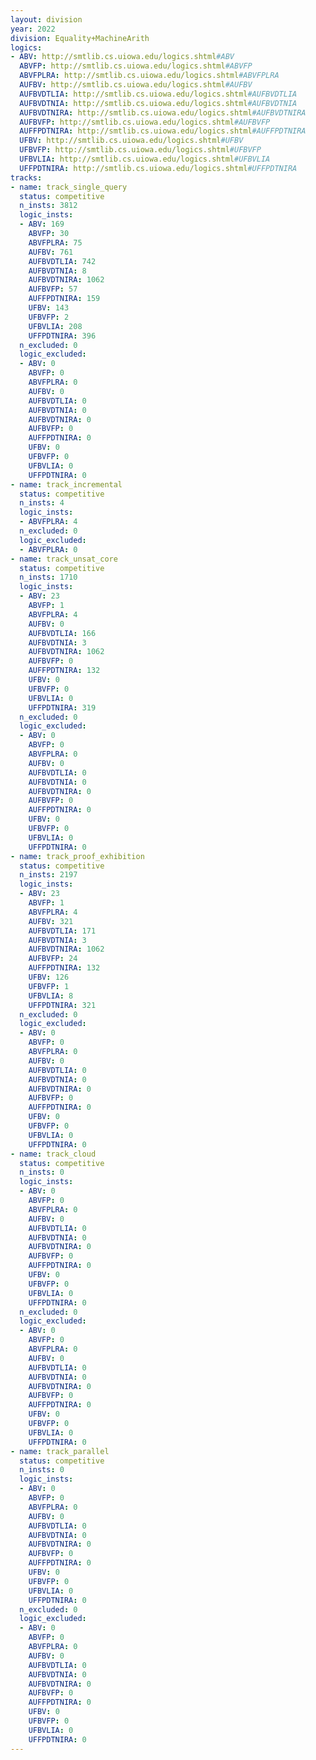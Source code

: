 ```yaml
---
layout: division
year: 2022
division: Equality+MachineArith
logics: 
- ABV: http://smtlib.cs.uiowa.edu/logics.shtml#ABV
  ABVFP: http://smtlib.cs.uiowa.edu/logics.shtml#ABVFP
  ABVFPLRA: http://smtlib.cs.uiowa.edu/logics.shtml#ABVFPLRA
  AUFBV: http://smtlib.cs.uiowa.edu/logics.shtml#AUFBV
  AUFBVDTLIA: http://smtlib.cs.uiowa.edu/logics.shtml#AUFBVDTLIA
  AUFBVDTNIA: http://smtlib.cs.uiowa.edu/logics.shtml#AUFBVDTNIA
  AUFBVDTNIRA: http://smtlib.cs.uiowa.edu/logics.shtml#AUFBVDTNIRA
  AUFBVFP: http://smtlib.cs.uiowa.edu/logics.shtml#AUFBVFP
  AUFFPDTNIRA: http://smtlib.cs.uiowa.edu/logics.shtml#AUFFPDTNIRA
  UFBV: http://smtlib.cs.uiowa.edu/logics.shtml#UFBV
  UFBVFP: http://smtlib.cs.uiowa.edu/logics.shtml#UFBVFP
  UFBVLIA: http://smtlib.cs.uiowa.edu/logics.shtml#UFBVLIA
  UFFPDTNIRA: http://smtlib.cs.uiowa.edu/logics.shtml#UFFPDTNIRA
tracks:
- name: track_single_query
  status: competitive
  n_insts: 3812
  logic_insts:
  - ABV: 169
    ABVFP: 30
    ABVFPLRA: 75
    AUFBV: 761
    AUFBVDTLIA: 742
    AUFBVDTNIA: 8
    AUFBVDTNIRA: 1062
    AUFBVFP: 57
    AUFFPDTNIRA: 159
    UFBV: 143
    UFBVFP: 2
    UFBVLIA: 208
    UFFPDTNIRA: 396
  n_excluded: 0
  logic_excluded:
  - ABV: 0
    ABVFP: 0
    ABVFPLRA: 0
    AUFBV: 0
    AUFBVDTLIA: 0
    AUFBVDTNIA: 0
    AUFBVDTNIRA: 0
    AUFBVFP: 0
    AUFFPDTNIRA: 0
    UFBV: 0
    UFBVFP: 0
    UFBVLIA: 0
    UFFPDTNIRA: 0
- name: track_incremental
  status: competitive
  n_insts: 4
  logic_insts:
  - ABVFPLRA: 4
  n_excluded: 0
  logic_excluded:
  - ABVFPLRA: 0
- name: track_unsat_core
  status: competitive
  n_insts: 1710
  logic_insts:
  - ABV: 23
    ABVFP: 1
    ABVFPLRA: 4
    AUFBV: 0
    AUFBVDTLIA: 166
    AUFBVDTNIA: 3
    AUFBVDTNIRA: 1062
    AUFBVFP: 0
    AUFFPDTNIRA: 132
    UFBV: 0
    UFBVFP: 0
    UFBVLIA: 0
    UFFPDTNIRA: 319
  n_excluded: 0
  logic_excluded:
  - ABV: 0
    ABVFP: 0
    ABVFPLRA: 0
    AUFBV: 0
    AUFBVDTLIA: 0
    AUFBVDTNIA: 0
    AUFBVDTNIRA: 0
    AUFBVFP: 0
    AUFFPDTNIRA: 0
    UFBV: 0
    UFBVFP: 0
    UFBVLIA: 0
    UFFPDTNIRA: 0
- name: track_proof_exhibition
  status: competitive
  n_insts: 2197
  logic_insts:
  - ABV: 23
    ABVFP: 1
    ABVFPLRA: 4
    AUFBV: 321
    AUFBVDTLIA: 171
    AUFBVDTNIA: 3
    AUFBVDTNIRA: 1062
    AUFBVFP: 24
    AUFFPDTNIRA: 132
    UFBV: 126
    UFBVFP: 1
    UFBVLIA: 8
    UFFPDTNIRA: 321
  n_excluded: 0
  logic_excluded:
  - ABV: 0
    ABVFP: 0
    ABVFPLRA: 0
    AUFBV: 0
    AUFBVDTLIA: 0
    AUFBVDTNIA: 0
    AUFBVDTNIRA: 0
    AUFBVFP: 0
    AUFFPDTNIRA: 0
    UFBV: 0
    UFBVFP: 0
    UFBVLIA: 0
    UFFPDTNIRA: 0
- name: track_cloud
  status: competitive
  n_insts: 0
  logic_insts:
  - ABV: 0
    ABVFP: 0
    ABVFPLRA: 0
    AUFBV: 0
    AUFBVDTLIA: 0
    AUFBVDTNIA: 0
    AUFBVDTNIRA: 0
    AUFBVFP: 0
    AUFFPDTNIRA: 0
    UFBV: 0
    UFBVFP: 0
    UFBVLIA: 0
    UFFPDTNIRA: 0
  n_excluded: 0
  logic_excluded:
  - ABV: 0
    ABVFP: 0
    ABVFPLRA: 0
    AUFBV: 0
    AUFBVDTLIA: 0
    AUFBVDTNIA: 0
    AUFBVDTNIRA: 0
    AUFBVFP: 0
    AUFFPDTNIRA: 0
    UFBV: 0
    UFBVFP: 0
    UFBVLIA: 0
    UFFPDTNIRA: 0
- name: track_parallel
  status: competitive
  n_insts: 0
  logic_insts:
  - ABV: 0
    ABVFP: 0
    ABVFPLRA: 0
    AUFBV: 0
    AUFBVDTLIA: 0
    AUFBVDTNIA: 0
    AUFBVDTNIRA: 0
    AUFBVFP: 0
    AUFFPDTNIRA: 0
    UFBV: 0
    UFBVFP: 0
    UFBVLIA: 0
    UFFPDTNIRA: 0
  n_excluded: 0
  logic_excluded:
  - ABV: 0
    ABVFP: 0
    ABVFPLRA: 0
    AUFBV: 0
    AUFBVDTLIA: 0
    AUFBVDTNIA: 0
    AUFBVDTNIRA: 0
    AUFBVFP: 0
    AUFFPDTNIRA: 0
    UFBV: 0
    UFBVFP: 0
    UFBVLIA: 0
    UFFPDTNIRA: 0
---
```


